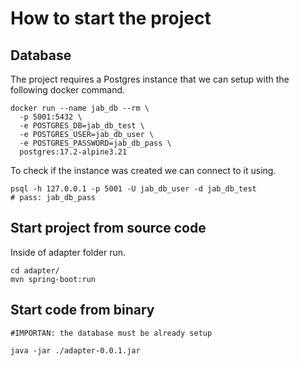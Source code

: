 # How to start the project

## Database

The project requires a Postgres instance that we can setup with the following
docker command.

```shell
docker run --name jab_db --rm \
  -p 5001:5432 \
  -e POSTGRES_DB=jab_db_test \
  -e POSTGRES_USER=jab_db_user \
  -e POSTGRES_PASSWORD=jab_db_pass \
  postgres:17.2-alpine3.21
```

To check if the instance was created we can connect to it using.

```shell
psql -h 127.0.0.1 -p 5001 -U jab_db_user -d jab_db_test
# pass: jab_db_pass
```

## Start project from source code

Inside of adapter folder run.

```shell
cd adapter/
mvn spring-boot:run
```

## Start code from binary

```shell
#IMPORTAN: the database must be already setup

java -jar ./adapter-0.0.1.jar
```
















